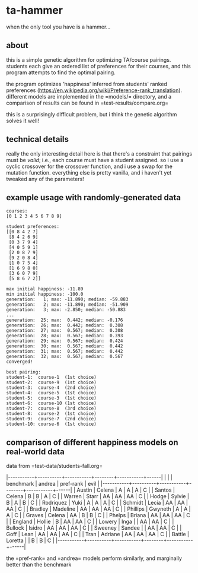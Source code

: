 # ta-hammer
when the only tool you have is a hammer...

## about
this is a simple genetic algorithm for optimizing TA/course pairings.
students each give an ordered list of preferences for their courses, and this program attempts to find the optimal pairing.

the program optimizes 'happiness' inferred from students' ranked preferences (https://en.wikipedia.org/wiki/Preference-rank_translation).
different models are implemented in the =models/= directory, and a comparison of results can be found in =test-results/compare.org=

this is a surprisingly difficult problem, but i think the genetic algorithm solves it well!

## technical details
really the only interesting detail here is that there's a constraint that pairings must be *valid*; i.e., each course must have a student assigned.
so i use a cyclic crossover for the crossover function, and i use a swap for the mutation function.
everything else is pretty vanilla, and i haven't yet tweaked any of the parameters!

## example usage with randomly-generated data
```
courses:
[0 1 2 3 4 5 6 7 8 9]
 
student preferences:
[[0 8 4 2 7]
 [8 4 2 6 9]
 [0 3 7 9 4]
 [4 0 5 9 1]
 [2 0 8 7 9]
 [9 2 0 8 4]
 [1 0 7 5 4]
 [1 6 9 8 0]
 [3 6 0 7 9]
 [5 8 6 7 2]]
 
max initial happiness: -11.89
min initial happiness: -100.0
generation:   1; max: -11.890; median: -59.883
generation:   2; max: -11.890; median: -51.909
generation:   3; max: -2.850; median: -50.883
...
generation:  25; max:  0.442; median: -0.176
generation:  26; max:  0.442; median:  0.308
generation:  27; max:  0.567; median:  0.308
generation:  28; max:  0.567; median:  0.393
generation:  29; max:  0.567; median:  0.424
generation:  30; max:  0.567; median:  0.442
generation:  31; max:  0.567; median:  0.442
generation:  32; max:  0.567; median:  0.567
converged!
 
best pairing:
student-1:  course-1  (1st choice)
student-2:  course-9  (1st choice)
student-3:  course-4  (2nd choice)
student-4:  course-5  (1st choice)
student-5:  course-3  (1st choice)
student-6:  course-10 (1st choice)
student-7:  course-8  (3rd choice)
student-8:  course-2  (1st choice)
student-9:  course-7  (2nd choice)
student-10: course-6  (1st choice)
```

## comparison of different happiness models on real-world data

data from =test-data/students-fall.org=

|-----------+----------+-----------+--------+-----------+------|
|           |          | benchmark | andrea | pref-rank | evil |
|-----------+----------+-----------+--------+-----------+------|
| Austin    | Celena   | A         | A      | A         | C    |
| Santos    | Celena   | B         | B      | A         | C    |
| Warren    | Starr    | AA        | AA     | AA        | C    |
| Hodge     | Sylvie   | B         | A      | B         | C    |
| Rodriquez | Yuki     | A         | A      | A         | C    |
| Schmidt   | Lecia    | AA        | AA     | AA        | C    |
| Bradley   | Madeline | AA        | AA     | AA        | C    |
| Phillips  | Gwyneth  | A         | A      | A         | C    |
| Graves    | Celena   | AA        | B      | B         | C    |
| Phelps    | Briana   | AA        | AA     | AA        | C    |
| England   | Hollie   | B         | AA     | AA        | C    |
| Lowery    | Inga     |           | AA     | AA        | C    |
| Bullock   | Isidro   | AA        | AA     | AA        | C    |
| Sweeney   | Sandee   |           | AA     | AA        | C    |
| Goff      | Lean     | AA        | AA     | AA        | C    |
| Tran      | Adriane  | AA        | AA     | AA        | C    |
| Battle    | Loretta  |           | B      | B         | C    |
|-----------+----------+-----------+--------+-----------+------|

the =pref-rank= and =andrea= models perform similarly, and marginally
better than the benchmark
